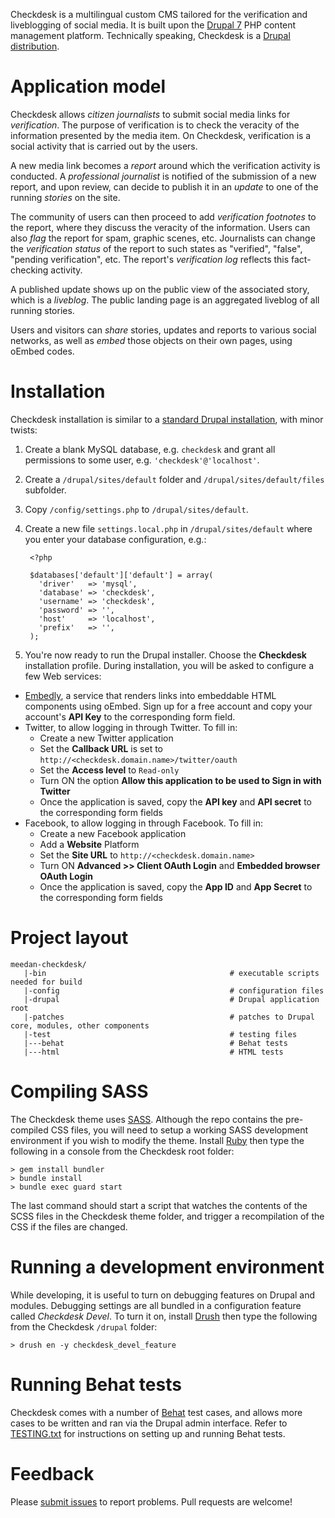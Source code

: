 Checkdesk is a multilingual custom CMS tailored for the verification and liveblogging of social media. It is built upon the [Drupal 7](http://drupal.org) PHP content management platform. Technically speaking, Checkdesk is a [Drupal distribution](https://drupal.org/documentation/build/distributions).

# Application model
Checkdesk allows *citizen journalists* to submit social media links for *verification*. The purpose of verification is to check the veracity of the information presented by the media item. On Checkdesk, verification is a social activity that is carried out by the users. 

A new media link becomes a *report* around which the verification activity is conducted. A *professional journalist* is notified of the submission of a new report, and upon review, can decide to publish it in an *update* to one of the running *stories* on the site. 

The community of users can then proceed to add *verification footnotes* to the report, where they discuss the veracity of the information. Users can also *flag* the report for spam, graphic scenes, etc. Journalists can change the *verification status* of the report to such states as "verified", "false", "pending verification", etc. The report's *verification log* reflects this fact-checking activity.

A published update shows up on the public view of the associated story, which is a *liveblog*. The public landing page is an aggregated liveblog of all running stories.

Users and visitors can *share* stories, updates and reports to various social networks, as well as *embed* those objects on their own pages, using oEmbed codes.

# Installation
Checkdesk installation is similar to a [standard Drupal installation](https://drupal.org/documentation/install), with minor twists:

1. Create a blank MySQL database, e.g. `checkdesk` and grant all permissions to some user, e.g. `'checkdesk'@'localhost'`.
2. Create a `/drupal/sites/default` folder and `/drupal/sites/default/files` subfolder.
3. Copy `/config/settings.php` to `/drupal/sites/default`.
4. Create a new file `settings.local.php` in `/drupal/sites/default` where you enter your database configuration, e.g.:

        <?php

        $databases['default']['default'] = array(
          'driver'   => 'mysql',
          'database' => 'checkdesk',
          'username' => 'checkdesk',
          'password' => '',
          'host'     => 'localhost',
          'prefix'   => '',
        );

5. You're now ready to run the Drupal installer. Choose the **Checkdesk** installation profile. During installation, you will be asked to configure a few Web services:

* [Embedly](http://embed.ly/), a service that renders links into embeddable HTML components using oEmbed. Sign up for a free account and copy your account's **API Key** to the corresponding form field.
* Twitter, to allow logging in through Twitter. To fill in:
  * Create a new Twitter application 
  * Set the **Callback URL** is set to `http://<checkdesk.domain.name>/twitter/oauth`
  * Set the **Access level** to `Read-only`
  * Turn ON the option **Allow this application to be used to Sign in with Twitter**
  * Once the application is saved, copy the **API key** and **API secret** to the corresponding form fields
* Facebook, to allow logging in through Facebook. To fill in:
  * Create a new Facebook application
  * Add a **Website** Platform
  * Set the **Site URL** to `http://<checkdesk.domain.name>`
  * Turn ON **Advanced >> Client OAuth Login** and **Embedded browser OAuth Login**
  * Once the application is saved, copy the **App ID** and **App Secret** to the corresponding form fields

# Project layout

    meedan-checkdesk/
       |-bin                                         # executable scripts needed for build
       |-config                                      # configuration files
       |-drupal                                      # Drupal application root
       |-patches                                     # patches to Drupal core, modules, other components
       |-test                                        # testing files
       |---behat                                     # Behat tests
       |---html                                      # HTML tests

# Compiling SASS
The Checkdesk theme uses [SASS](http://sass-lang.com/). Although the repo contains the pre-compiled CSS files, you will need to setup a working SASS development environment if you wish to modify the theme. Install [Ruby](https://www.ruby-lang.org) then type the following in a console from the Checkdesk root folder:
    
    > gem install bundler
    > bundle install
    > bundle exec guard start 

The last command should start a script that watches the contents of the SCSS files in the Checkdesk theme folder, and trigger a recompilation of the CSS if the files are changed.

# Running a development environment
While developing, it is useful to turn on debugging features on Drupal and modules. Debugging settings are all bundled in a configuration feature called *Checkdesk Devel*. To turn it on, install [Drush](https://github.com/drush-ops/drush) then type the following from the Checkdesk `/drupal` folder:
    
    > drush en -y checkdesk_devel_feature

# Running Behat tests
Checkdesk comes with a number of [Behat](http://behat.org/) test cases, and allows more cases to be written and ran via the Drupal admin interface. Refer to [TESTING.txt](https://github.com/meedan/meedan-checkdesk/blob/master/TESTING.txt) for instructions on setting up and running Behat tests.

# Feedback
Please [submit issues](https://github.com/meedan/meedan-checkdesk/issues) to report problems. Pull requests are welcome!
